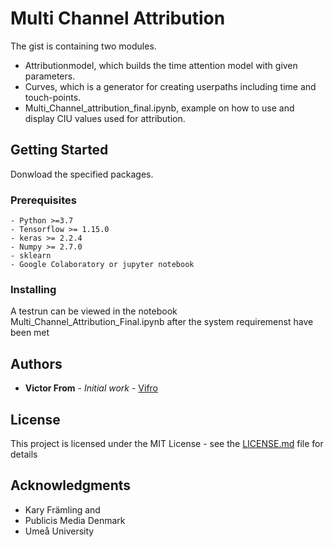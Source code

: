 # Multi Channel Attribution

The gist is containing two modules. 
  * Attributionmodel, which builds the time attention model with given parameters. 
  * Curves, which is a generator for creating userpaths including time and touch-points.
  * Multi_Channel_attribution_final.ipynb, example on how to use and display CIU values used for attribution.

## Getting Started
Donwload the specified packages.

### Prerequisites

```
- Python >=3.7
- Tensorflow >= 1.15.0
- keras >= 2.2.4
- Numpy >= 2.7.0
- sklearn
- Google Colaboratory or jupyter notebook 
```

### Installing

A testrun can be viewed in the notebook Multi_Channel_Attribution_Final.ipynb after the system requiremenst have been met



## Authors

* **Victor From** - *Initial work* - [Vifro](https://github.com/vifro)


## License

This project is licensed under the MIT License - see the [LICENSE.md](LICENSE.md) file for details

## Acknowledgments

* Kary Främling and 
* Publicis Media Denmark
* Umeå University
